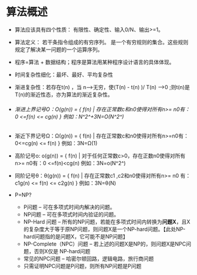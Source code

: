 # 算法概述

- 算法应该具有四个性质： 有限性、确定性、输入0/N、输出>=1。
- 算法定义： 若干条指令组成的有穷序列。 是一个有穷规则的集合。这些规则规定了解决某一问题的一个运算序列。
- 程序=算法 + 数据结构；程序是算法用某种程序设计语言的具体体现。



- 时间复杂性细化：最坏、最好、平均复杂性
- 渐进复杂性：若存在t(n) ，当 n-->无穷，使(T(n) - t(n) )/ T(n) -->0 ;则t(n)是 T(n)的渐近性态，亦为算法的渐近复杂性。
- ###### 渐进上界记号O：O(g(n)) = { f(n) | 存在正常数c和n0使得对所有n>= n0有： 0 <=f(n) <= cg(n) } 例如：N^2^+3N=O(N^2^)
- 渐近下界记号Ω：Ω(g(n)) = { f(n) | 存在正常数c和n0使得对所有n>=n0有： 0<=cg(n) <= f(n) }    例如：3N=Ω(1)
- 高阶记号o: o(g(n)) = { f(n) | 对于任何正常数c>0，存在正数n0使得对所有n>= n0有：0 <=f(n)<cg(n)  例如：3N=o(N^2^)
- 同阶记号θ：θ(g(n)) = { f(n) | 存在正常数c1 ,c2和n0使得对所有n>= n0 有：c1g(n) <= f(n) <= c2g(n) } 例如：3N=θ(N)



- P=NP?
  - P问题 – 可在多项式时间内解决的问题。
  - NP问题 – 可在多项式时间内验证的问题。
  - NP-Hard 问题 – 所有的NP问题，若能在多项式时间内转换为**问题X**，且X的复杂度大于等于原NP问题，则问题X是一个NP-hard问题。【此处NP-hard问题指的是问题X，它可能不是NP问题】
  - NP-Complete（NPC）问题 – 若上述的问题X是NP的，则问题X是NPC问题，否则X仅是 NP-hard问题
  - 常见的NPC问题 – 哈密尔顿回路，逻辑电路，旅行商问题
  - 只需证明NPC问题是P问题，则所有NP问题是P问题

